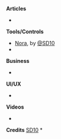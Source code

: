 
**Articles**

*


**Tools/Controls**
* [Nora](https://github.com/SD10/Nora), by [@SD10](https://github.com/SD10)
*

**Business**

*

**UI/UX**

*

**Videos**

*

**Credits**
[SD10](https://github.com/SD10)
*
